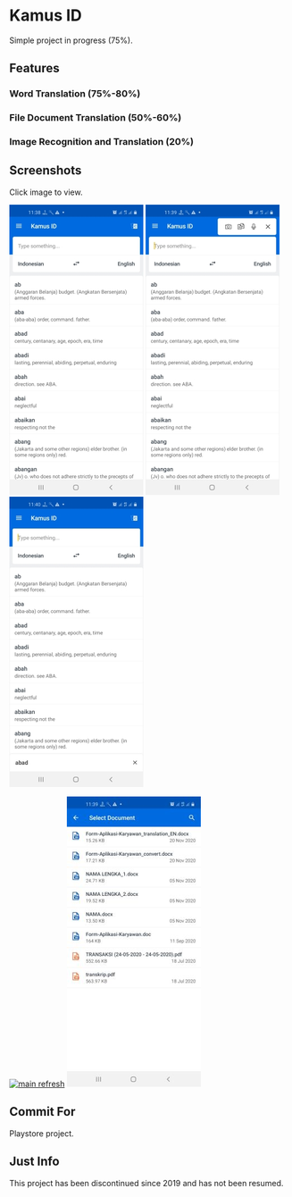Kamus ID
=========

Simple project in progress (75%).

Features
-----------

### Word Translation (75%-80%)

### File Document Translation (50%-60%)

### Image Recognition and Translation (20%)


Screenshots
-----------

Click image to view.

[![main refresh](https://github.com/L200130134/KamusID-Project/raw/main/screenshots/preview/Screenshot_20201120-233859_Kamus%20ID.jpg)](https://github.com/L200130134/KamusID-Project/raw/main/screenshots/Screenshot_20201120-233859_Kamus%20ID.jpg)
[![main refresh](https://github.com/L200130134/KamusID-Project/raw/main/screenshots/preview/Screenshot_20201120-233927_Kamus%20ID.jpg)](https://github.com/L200130134/KamusID-Project/raw/main/screenshots/Screenshot_20201120-233927_Kamus%20ID.jpg)
[![main refresh](https://github.com/L200130134/KamusID-Project/raw/main/screenshots/preview/Screenshot_20201120-234014_Kamus%20ID.jpg)](https://github.com/L200130134/KamusID-Project/raw/main/screenshots/Screenshot_20201120-234014_Kamus%20ID.jpg)

[![main refresh](https://github.com/L200130134/KamusID-Project/raw/main/screenshots/preview/Screenshot_20201120-233939_Kamus%20ID.jpg)](https://github.com/L200130134/KamusID-Project/raw/main/screenshots/Screenshot_20201120-233939_Kamus%20ID.jpg)
[![main refresh](https://github.com/L200130134/KamusID-Project/raw/main/screenshots/preview/Screenshot_20201120-233954_Kamus%20ID.jpg)](https://github.com/L200130134/KamusID-Project/raw/main/screenshots/Screenshot_20201120-233954_Kamus%20ID.jpg)

Commit For
-----------
Playstore project.

Just Info
-----------
This project has been discontinued since 2019 and has not been resumed.
